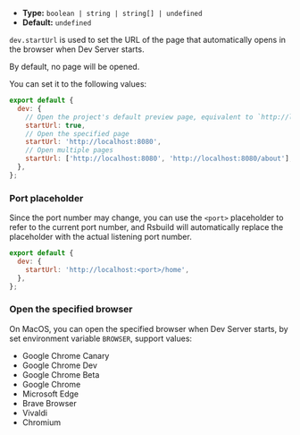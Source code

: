 - **Type:** `boolean | string | string[] | undefined`
- **Default:** `undefined`

`dev.startUrl` is used to set the URL of the page that automatically opens in the browser when Dev Server starts.

By default, no page will be opened.

You can set it to the following values:

```js
export default {
  dev: {
    // Open the project's default preview page, equivalent to `http://localhost:<port>`
    startUrl: true,
    // Open the specified page
    startUrl: 'http://localhost:8080',
    // Open multiple pages
    startUrl: ['http://localhost:8080', 'http://localhost:8080/about'],
  },
};
```

### Port placeholder

Since the port number may change, you can use the `<port>` placeholder to refer to the current port number, and Rsbuild will automatically replace the placeholder with the actual listening port number.

```js
export default {
  dev: {
    startUrl: 'http://localhost:<port>/home',
  },
};
```

### Open the specified browser

On MacOS, you can open the specified browser when Dev Server starts, by set environment variable `BROWSER`, support values:

- Google Chrome Canary
- Google Chrome Dev
- Google Chrome Beta
- Google Chrome
- Microsoft Edge
- Brave Browser
- Vivaldi
- Chromium
